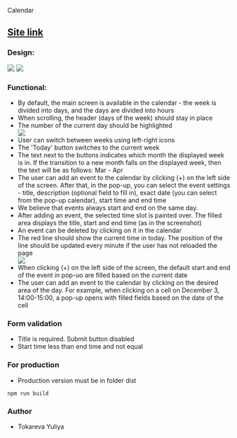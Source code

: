 Calendar

<h2><a href="https://silly-flan-513e71.netlify.app/" rel="nofollow">Site link</a></h2>

<h3>Design:</h3>
<img src="https://gromcode.s3.eu-central-1.amazonaws.com/courses/front-end/lessons/react/calendar-project/design.png" >
<img src="https://gromcode.s3.eu-central-1.amazonaws.com/front-end/javascript/lesson26/hw1/delete-event.png" >
<h3>Functional:</h3>
<ul>
<li>By default, the main screen is available in the calendar - the week is divided into days, and the days are divided into hours</li>
<li>
When scrolling, the header (days of the week) should stay in place</li>
<li>The number of the current day should be highlighted</li>
<img src="https://gromcode.s3.eu-central-1.amazonaws.com/courses/front-end/lessons/react/calendar-project/design.png" >
<li>User can switch between weeks using left-right icons</li>
<li>The 'Today' button switches to the current week</li>
<li>The text next to the buttons indicates which month the displayed week is in. If the transition to a new month falls on the displayed week, then the text will be as follows: Mar - Apr</li>
<li>The user can add an event to the calendar by clicking (+) on the left side of the screen. After that, in the pop-up, you can select the event settings - title, description (optional field to fill in), exact date (you can select from the pop-up calendar), start time and end time</li>
<li>We believe that events always start and end on the same day.</li>
<li>After adding an event, the selected time slot is painted over. The filled area displays the title, start and end time (as in the screenshot)</li>
<li>An event can be deleted by clicking on it in the calendar</li>
<li>The red line should show the current time in today. The position of the line should be updated every minute if the user has not reloaded the page</li>
<img src="https://gromcode.s3.eu-central-1.amazonaws.com/front-end/javascript/lesson26/hw1/delete-event.png" >
<li>When clicking (+) on the left side of the screen, the default start and end of the event in pop-uo are filled based on the current date</li>
<li>The user can add an event to the calendar by clicking on the desired area of ​​the day. For example, when clicking on a cell on December 3, 14:00-15:00, a pop-up opens with filled fields based on the date of the cell</li>

</ul>
<h3>Form validation</h3>
<ul>
<li>Title is required. Submit button disabled</li>
<li>Start time less than end time and not equal</ul>
</ul>

<h3>For production</h3>
<ul>
<li>Production version must be in folder dist</li>
</ul>
<code>npm run build
</code>
<h3>Author</h3>
<ul>
<li>Tokareva Yuliya</li>
</ul>
